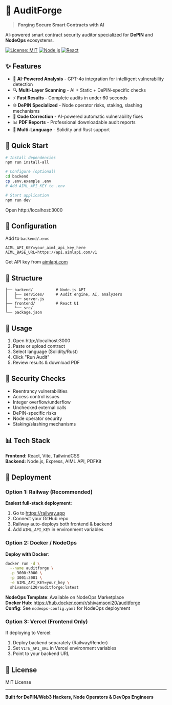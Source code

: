 # 🔨 AuditForge

> **Forging Secure Smart Contracts with AI**

AI-powered smart contract security auditor specialized for **DePIN** and **NodeOps** ecosystems.

[![License: MIT](https://img.shields.io/badge/License-MIT-yellow.svg)](https://opensource.org/licenses/MIT)
[![Node.js](https://img.shields.io/badge/Node.js-18+-green.svg)](https://nodejs.org/)
[![React](https://img.shields.io/badge/React-18-blue.svg)](https://reactjs.org/)

## ✨ Features

- 🤖 **AI-Powered Analysis** - GPT-4o integration for intelligent vulnerability detection
- 🔍 **Multi-Layer Scanning** - AI + Static + DePIN-specific checks
- ⚡ **Fast Results** - Complete audits in under 60 seconds
- 🌐 **DePIN Specialized** - Node operator risks, staking, slashing mechanisms
- 🔨 **Code Correction** - AI-powered automatic vulnerability fixes
- 📊 **PDF Reports** - Professional downloadable audit reports
- 🔧 **Multi-Language** - Solidity and Rust support

## 🚀 Quick Start

```bash
# Install dependencies
npm run install-all

# Configure (optional)
cd backend
cp .env.example .env
# Add AIML_API_KEY to .env

# Start application
npm run dev
```

Open http://localhost:3000

## 🔧 Configuration

Add to `backend/.env`:

```env
AIML_API_KEY=your_aiml_api_key_here
AIML_BASE_URL=https://api.aimlapi.com/v1
```

Get API key from [aimlapi.com](https://aimlapi.com/)

## 📁 Structure

```
├── backend/          # Node.js API
│   ├── services/     # Audit engine, AI, analyzers
│   └── server.js
├── frontend/         # React UI
│   └── src/
└── package.json
```

## 🎯 Usage

1. Open http://localhost:3000
2. Paste or upload contract
3. Select language (Solidity/Rust)
4. Click "Run Audit"
5. Review results & download PDF

## 🔐 Security Checks

- Reentrancy vulnerabilities
- Access control issues
- Integer overflow/underflow
- Unchecked external calls
- DePIN-specific risks
- Node operator security
- Staking/slashing mechanisms

## 📊 Tech Stack

**Frontend:** React, Vite, TailwindCSS  
**Backend:** Node.js, Express, AIML API, PDFKit

## 🚀 Deployment

### Option 1: Railway (Recommended)

**Easiest full-stack deployment**:
1. Go to https://railway.app
2. Connect your GitHub repo
3. Railway auto-deploys both frontend & backend
4. Add `AIML_API_KEY` in environment variables

### Option 2: Docker / NodeOps

**Deploy with Docker**:
```bash
docker run -d \
  --name auditforge \
  -p 3000:3000 \
  -p 3001:3001 \
  -e AIML_API_KEY=your_key \
  shivamsoni20/auditforge:latest
```

**NodeOps Template**: Available on NodeOps Marketplace  
**Docker Hub**: https://hub.docker.com/r/shivamsoni20/auditforge  
**Config**: See `nodeops-config.yaml` for NodeOps deployment

### Option 3: Vercel (Frontend Only)

If deploying to Vercel:
1. Deploy backend separately (Railway/Render)
2. Set `VITE_API_URL` in Vercel environment variables
3. Point to your backend URL

## 📄 License

MIT License

---

**Built for DePIN/Web3 Hackers, Node Operators & DevOps Engineers**
